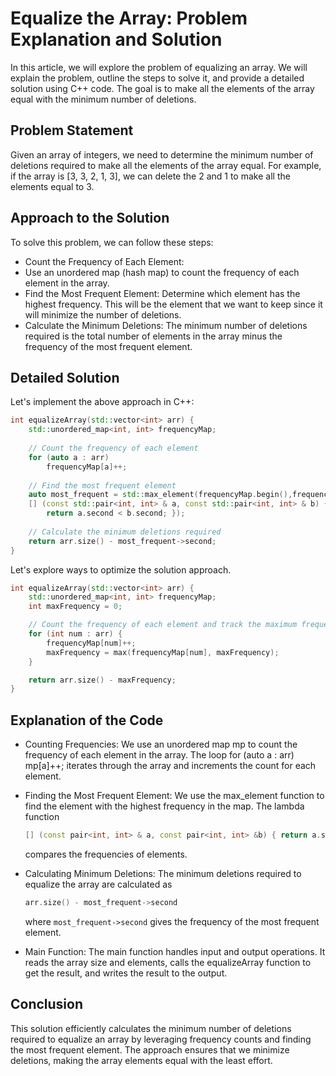# Equalize the Array: Problem Explanation and Solution
In this article, we will explore the problem of equalizing an array. We will explain the problem, outline the steps to solve it, and provide a detailed solution using C++ code. The goal is to make all the elements of the array equal with the minimum number of deletions.

## Problem Statement
Given an array of integers, we need to determine the minimum number of deletions required to make all the elements of the array equal. For example, if the array is [3, 3, 2, 1, 3], we can delete the 2 and 1 to make all the elements equal to 3.

## Approach to the Solution
To solve this problem, we can follow these steps:

- Count the Frequency of Each Element:
- Use an unordered map (hash map) to count the frequency of each element in the array.
- Find the Most Frequent Element:
  Determine which element has the highest frequency. This will be the element that we want to keep since it will minimize the number of deletions.
- Calculate the Minimum Deletions:
  The minimum number of deletions required is the total number of elements in the array minus the frequency of the most frequent element.

## Detailed Solution
Let's implement the above approach in C++:
```cpp
int equalizeArray(std::vector<int> arr) {
    std::unordered_map<int, int> frequencyMap;
    
    // Count the frequency of each element
    for (auto a : arr) 
        frequencyMap[a]++;
    
    // Find the most frequent element
    auto most_frequent = std::max_element(frequencyMap.begin(),frequencyMap.end(), 
    [] (const std::pair<int, int> & a, const std::pair<int, int> & b) {
        return a.second < b.second; });
    
    // Calculate the minimum deletions required
    return arr.size() - most_frequent->second;
}
```

Let's explore ways to optimize the solution approach.
```cpp
int equalizeArray(std::vector<int> arr) {
    std::unordered_map<int, int> frequencyMap;
    int maxFrequency = 0;

    // Count the frequency of each element and track the maximum frequency
    for (int num : arr) {
        frequencyMap[num]++;
        maxFrequency = max(frequencyMap[num], maxFrequency);
    }

    return arr.size() - maxFrequency;
}
```

## Explanation of the Code
- Counting Frequencies:
  We use an unordered map mp to count the frequency of each element in the array. The loop for (auto a : arr) mp[a]++; iterates through the array and increments the count for each element.

- Finding the Most Frequent Element:
  We use the max_element function to find the element with the highest frequency in the map. The lambda function 
  ```cpp
  [] (const pair<int, int> & a, const pair<int, int> &b) { return a.second < b.second; }
  ```
  compares the frequencies of elements.

- Calculating Minimum Deletions:
  The minimum deletions required to equalize the array are calculated as
  ```cpp
  arr.size() - most_frequent->second
  ```
  where ```most_frequent->second``` gives the frequency of the most frequent element.

- Main Function:
  The main function handles input and output operations. It reads the array size and elements, calls the equalizeArray function to get the result, and writes the result to the output.

## Conclusion
This solution efficiently calculates the minimum number of deletions required to equalize an array by leveraging frequency counts and finding the most frequent element. The approach ensures that we minimize deletions, making the array elements equal with the least effort.

